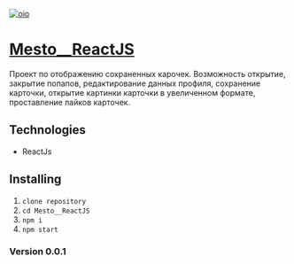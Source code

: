 [![oio](https://pictures.s3.yandex.net/frontend-developer/dom_bom/logo.svg)](https://praktikum.yandex.ru/profile/web-developer/)
# [**Mesto__ReactJS**](https://stanislavponomarev93.github.io/Mesto__ReactJS/)

Проект по отображению сохраненных карочек. Возможность открытие, закрытие попапов, редактирование данных профиля, сохранение карточки, открытие картинки карточки в увеличенном формате, проставление лайков карточек.

## Technologies

* ReactJs

## Installing

1. `clone repository`
2. `cd Mesto__ReactJS`
3. `npm i`
4. `npm start`

### Version 0.0.1
